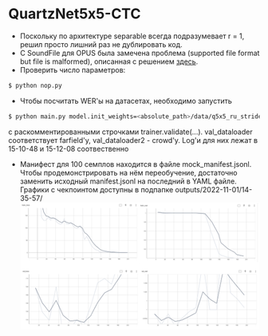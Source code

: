 # QuartzNet5x5-CTC
* Поскольку по архитектуре separable всегда подразумевает r = 1, решил просто лишний раз не дублировать код.
* С SoundFile для OPUS была замечена проблема (supported file format but file is malformed), описанная с решением [здесь](https://github.com/bastibe/python-soundfile/issues/252).
* Проверить число параметров:
```bash
$ python nop.py
```
* Чтобы посчитать WER'ы на датасетах, необходимо запустить 
```bash
$ python main.py model.init_weights=<absolute_path>/data/q5x5_ru_stride_4_crowd_epoch_4_step_9794.ckpt`
```
с раскомментированными строчками trainer.validate(...). val_dataloader соответствует farfield'у, val_dataloader2 - crowd'у. Log'и для них лежат в 15-10-48 и 15-12-08 соотвественно
* Манифест для 100 семплов находится в файле mock_manifest.jsonl. Чтобы продемонстрировать на нём переобучение, достаточно заменить исходный manifest.jsonl на последний в YAML файле.
Графики с чекпоинтом доступны в подпапке outputs/2022-11-01/14-35-57/
![alt text](https://github.com/emervlad/quartz/blob/master/quartz_overfitting.png?raw=true)
